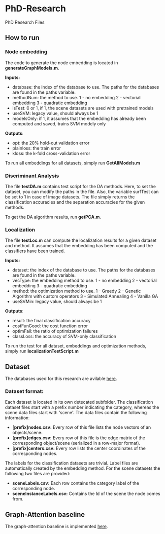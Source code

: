# PhD-Research
PhD Research Files

## How to run

### Node embedding

The code to generate the node embedding is located in **generateGraphModels.m**.

**Inputs:**

* database: the index of the database to use. The paths for the databases are found in the paths variable.
* methodNum: the method to use. 1 - no embedding 2 - vectorial embedding 3 - quadratic embedding
* isTest: 0 or 1, if 1, the scene datasets are used with pretrained models
* useSVM: legacy value, should always be 1
* modelsOnly: if 1, it assumes that the embedding has already been computed and saved, trains SVM modely only

**Outputs:**

* opt: the 20% hold-out validation error
* plainloss: the train error
* kloss: the k-fold cross-validation error

To run all embeddings for all datasets, simply run **GetAllModels.m**

### Discriminant Analysis

The file **testDA.m** contains test script for the DA methods. Here, to set the dataset, you can modify the paths in the file. Also, the variable surfTest can be set to 1 in case of image datasets. The file simply returns the classification accuracies and the separation accuracies for the given methods.

To get the DA algorithm results, run **getPCA.m**. 

### Localization

The file **testLoc.m** can compute the localization results for a given dataset and method. It assumes that the embedding has been computed and the classifiers have been trained.

**Inputs:**

* dataset: the index of the database to use. The paths for the databases are found in the paths variable.
* vecType: the embedding method to use. 1 - no embedding 2 - vectorial embedding 3 - quadratic embedding
* method: the optimization method to use. 1 - Greedy 2 - Genetic Algorithm with custom operators 3 - Simulated Annealing 4 - Vanilla GA
* useSVMin: legacy value, should always be 1

**Outputs:**

* result: the final classification accuracy
* costFunGood: the cost function error
* optimFail: the ratio of optimization failures
* classLoss: the accuracy of SVM-only classification

To run the test for all dataset, embeddings and optimization methods, simply run **localizationTestScript.m**

## Dataset

The databases used for this research are avilable [here](https://deeplearning.iit.bme.hu/Public/locDatasets.zip).

### Dataset format:

Each dataset is located in its own detecated subfolder. The classification dataset files start with a prefix number indicating the category, whereas the scene data files start with 'scene'. The data files contain the following information:

* **[prefix]nodes.csv:** Every row of this file lists the node vectors of an objects/scene.
* **[prefix]edges.csv:** Every row of this file is the edge matrix of the corresponding object/scene (serialized in a row-major format).
* **[prefix]centers.csv:** Every row lists the center coordinates of the corresponding nodes.

The labels for the classification datasets are trivial. Label files are automatically created by the embedding method. For the scene datasets the following two files are provided:

* **sceneLabels.csv:** Each row contains the category label of the corresponding node.
* **sceneInstanceLabels.csv:** Contains the Id of the scene the node comes from.

## Graph-Attention baseline

The graph-attention baseline is implemented [here](https://github.com/szemenyeim/GraphAttention).




